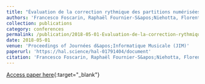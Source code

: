 ```yaml
---
title: "Évaluation de la correction rythmique des partitions numérisées"
authors: 'Francesco Foscarin, Raphaël Fournier-S&apos;Niehotta, Florent Jacquemard'
collection: publications
category: conferences
permalink: /publication/2018-05-01-Evaluation-de-la-correction-rythmique-des-partitions-numerisees
date: 2018-05-01
venue: 'Proceedings of Journées d&apos;Informatique Musicale (JIM)'
paperurl: 'https://hal.science/hal-01791404/document'
citation: 'Francesco Foscarin, Raphaël Fournier-S&apos;Niehotta, Florent Jacquemard,  Philippe Rigaux, &quot;&amp;apos;Évaluation de la correction rythmique des partitions numérisées.&quot; In the proceedings of Journées d&amp;apos;Informatique Musicale (JIM), 2018.'
---
```

[Access paper here](https://hal.science/hal-01791404){:target="_blank"}
